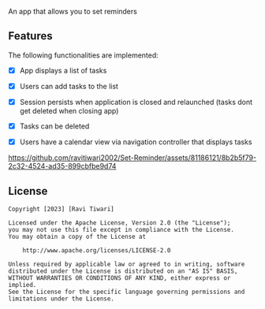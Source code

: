 An app that allows you to set reminders 

## Features

The following functionalities are implemented:

- [x] App displays a list of tasks
- [x] Users can add tasks to the list
- [x] Session persists when application is closed and relaunched (tasks dont get deleted when closing app) 
- [x] Tasks can be deleted
- [x] Users have a calendar view via navigation controller that displays tasks	


https://github.com/ravitiwari2002/Set-Reminder/assets/81186121/8b2b5f79-2c32-4524-ad35-899cbfbe9d74


## License

    Copyright [2023] [Ravi Tiwari]

    Licensed under the Apache License, Version 2.0 (the "License");
    you may not use this file except in compliance with the License.
    You may obtain a copy of the License at

        http://www.apache.org/licenses/LICENSE-2.0

    Unless required by applicable law or agreed to in writing, software
    distributed under the License is distributed on an "AS IS" BASIS,
    WITHOUT WARRANTIES OR CONDITIONS OF ANY KIND, either express or implied.
    See the License for the specific language governing permissions and
    limitations under the License.
